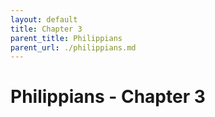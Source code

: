 ```yaml
---
layout: default
title: Chapter 3
parent_title: Philippians
parent_url: ./philippians.md
---
```


# Philippians - Chapter 3
